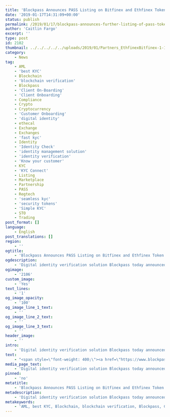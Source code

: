 ```yaml
---
title: 'Blockpass Announces PASS Listing on Bitfinex and Ethfinex Token Trading Platforms'
date: '2019-01-17T14:31:09+00:00'
status: publish
permalink: /2019/01/17/blockpass-announces-further-listing-of-pass-token-on-bitfinex-and-ethfinex-token-trading-platforms
author: 'Caitlin Fargo'
excerpt: ''
type: post
id: 2102
thumbnail: ../../../../../uploads/2019/01/Partners_EthfinexBitfinex-1-150x150.jpg
category:
    - News
tag:
    - AML
    - 'best KYC'
    - Blockchain
    - 'blockchain verification'
    - Blockpass
    - 'Client On-Boarding'
    - 'Client Onboarding'
    - Compliance
    - Crypto
    - Cryptocurrency
    - 'Customer Onboarding'
    - 'digital identity'
    - ethecal
    - Exchange
    - Exchanges
    - 'fast kyc'
    - Identity
    - 'Identity Check'
    - 'identity management solution'
    - 'identity verification'
    - 'Know your customer'
    - KYC
    - 'KYC Connect'
    - Listing
    - Marketplace
    - Partnership
    - PASS
    - Regtech
    - 'seamless kyc'
    - 'security tokens'
    - 'Simple KYC'
    - STO
    - Trading
post_format: []
language:
    - English
post_translations: []
region:
    - ''
ogtitle:
    - 'Blockpass Announces PASS Listing on Bitfinex and Ethfinex Token Trading Platforms'
ogdescription:
    - 'Digital identity verification solution Blockpass today announced the successful listing of its native utility token, PASS, on popular token trading platforms Bitfinex and Ethfinex. Blockpass and Ethfinex have an established partnership and strategic alliance that began with the announcement that Blockpass KYC Connect was to be integrated into the Ethfinex ICO Platform, streamlining customer identity verification and onboarding for participating in token sales.'
ogimage:
    - '2106'
custom_image:
    - 'Yes'
text_lines:
    - '1'
og_image_opacity:
    - '100'
og_image_line_1_text:
    - ''
og_image_line_2_text:
    - ''
og_image_line_3_text:
    - ''
header_image:
    - ''
intro:
    - 'Digital identity verification solution Blockpass today announced the successful listing of its native utility token, PASS, on popular token trading platforms Bitfinex and Ethfinex. Blockpass and Ethfinex have an established partnership and strategic alliance that began with the announcement that Blockpass KYC Connect was to be integrated into the Ethfinex ICO Platform, streamlining customer identity verification and onboarding for participating in token sales.'
text:
    - "<span style=\"font-weight: 400;\"><a href=\"https://www.blockpass.org/token/\">PASS</a> is an ERC20 <a href=\"http://www.blockpass.org/kyc\">KYC</a> standard utility token that serves as a discount voucher for the Blockpass platform. The first-of-its kind, PASS seamlessly integrates KYC-compliant identities into the token, ensuring that all holders are fully verified before they are able to transfer it on.</span>\r\n\r\n<span style=\"font-weight: 400;\"><a href=\"https://www.bitfinex.com/\">Bitfinex</a> and <a href=\"https://www.ethfinex.com/\">Ethfinex</a> seek to provide quick and direct access to high-quality ERC20 crowdsales, whilst providing an information and discussion platform for users in order to allow them to optimise their trading experience. As a spin-off of Bitfinex, Ethfinex makes use of Bitfinex’s trading engine and customer experience expertise to deliver the most highly liquid and advanced trading platform available for ERC20 tokens and crowdsales.</span>\r\n\r\n<span style=\"font-weight: 400;\">“These listings are the result of a lot of hard work from both Blockpass and the teams at Bitfinex and Ethfinex.” said Blockpass CEO, <a href=\"https://www.linkedin.com/in/adamvaziri/\">Adam Vaziri</a>. “The revolutionary nature of the PASS Token as a KYC token means that we are not only developing new technology for token listing, but also laying the groundwork for a regulated future, which is the going to become the gold standard of the industry. As <a href=\"https://www.blockpass.org/2019/05/25/what-is-a-security-token-and-a-security-token-offering/\">Security Token Offerings</a> and the digitisation of assets continue to become more prevalent, we will be ready to meet the market needs through our pioneering PASS token.” </span>\r\n\r\n<span style=\"font-weight: 400;\">In addition to Bitfinex and Ethfinex, PASS Tokens can also be found on HitBTC, Lykke, GateCoin and Cryptopia. Blockpass has worked tirelessly to cement its status as an industry leader in the compliance and <a href=\"https://www.blockpass.org/regtech/\">regtech</a> space, with the development of the world’s premier security token enabled wallet, Infinito Wallet. Blockpass has announced a number of key partnerships in recent months, most notably the establishment of a world-first advanced blockchain identity research laboratory, the <a href=\"https://identity-lab.blockpass.org/\">Blockpass Identity Lab</a>, in collaboration with Edinburgh Napier University. </span>"
media_page_text:
    - 'Digital identity verification solution Blockpass today announced the successful listing of its native utility token, PASS, on popular token trading platforms Bitfinex and Ethfinex. Blockpass and Ethfinex have an established partnership and strategic alliance that began with the announcement that Blockpass KYC Connect was to be integrated into the Ethfinex ICO Platform, streamlining customer identity verification and onboarding for participating in token sales.'
pinned:
    - 'no'
metatitle:
    - 'Blockpass Announces PASS Listing on Bitfinex and Ethfinex Token Trading Platforms'
metadescription:
    - 'Digital identity verification solution Blockpass today announced the successful listing of its native utility token, PASS, on popular token trading platforms Bitfinex and Ethfinex. Blockpass and Ethfinex have an established partnership and strategic alliance that began with the announcement that Blockpass KYC Connect was to be integrated into the Ethfinex ICO Platform, streamlining customer identity verification and onboarding for participating in token sales.'
metakeywords:
    - 'AML, best KYC, Blockchain, blockchain verification, Blockpass, Client On-Boarding, Client Onboarding, Compliance, Crypto, Cryptocurrency, Customer Onboarding, digital identity, ethecal, fast kyc, Identity, Identity Check, identity management solution, identity verification, Know your customer, KYC, KYC Connect, Marketplace, Partnership, PASS, Regtech, seamless kyc, security tokens, Simple KYC, STO, Listing, Exchanges, Exchange, Trading'
---
```

<!DOCTYPE html PUBLIC "-//W3C//DTD HTML 4.0 Transitional//EN" "http://www.w3.org/TR/REC-html40/loose.dtd">
<?xml encoding="UTF-8">
